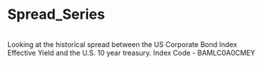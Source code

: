# Spread_Series
<br/>
Looking at the historical spread between the US Corporate Bond Index Effective Yield and the U.S. 10 year treasury. 
Index Code - BAMLC0A0CMEY
